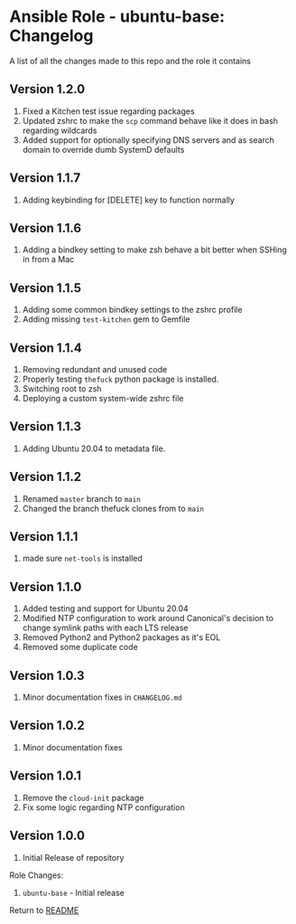 Ansible Role - ubuntu-base: Changelog
=====================================
A list of all the changes made to this repo and the role it contains

Version 1.2.0
-------------

1. Fixed a Kitchen test issue regarding packages
2. Updated zshrc to make the `scp` command behave like it does in bash regarding wildcards
3. Added support for optionally specifying DNS servers and as search domain to override dumb SystemD defaults

Version 1.1.7
-------------

1. Adding keybinding for [DELETE] key to function normally

Version 1.1.6
-------------

1. Adding a bindkey setting to make zsh behave a bit better when SSHing in from a Mac

Version 1.1.5
-------------

1. Adding some common bindkey settings to the zshrc profile
2. Adding missing `test-kitchen` gem to Gemfile

Version 1.1.4
-------------

1. Removing redundant and unused code
2. Properly testing `thefuck` python package is installed.
3. Switching root to zsh
4. Deploying a custom system-wide zshrc file

Version 1.1.3
-------------

1. Adding Ubuntu 20.04 to metadata file.

Version 1.1.2
-------------

1. Renamed `master` branch to `main`
2. Changed the branch thefuck clones from to `main`

Version 1.1.1
-------------

1. made sure `net-tools` is installed

Version 1.1.0
-------------

1. Added testing and support for Ubuntu 20.04
2. Modified NTP configuration to work around Canonical's decision to change symlink paths with each LTS release
3. Removed Python2 and Python2 packages as it's EOL
4. Removed some duplicate code

Version 1.0.3
-------------

1. Minor documentation fixes in `CHANGELOG.md`

Version 1.0.2
-------------

1. Minor documentation fixes

Version 1.0.1
-------------

1. Remove the `cloud-init` package
2. Fix some logic regarding NTP configuration

Version 1.0.0
-------------

1. Initial Release of repository

Role Changes:

1. `ubuntu-base` - Initial release

Return to [README](README.md)
